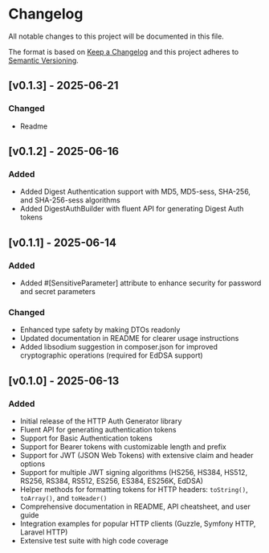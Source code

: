 # Changelog
All notable changes to this project will be documented in this file.

The format is based on [Keep a Changelog](http://keepachangelog.com/)
and this project adheres to [Semantic Versioning](http://semver.org/).

## [v0.1.3] - 2025-06-21

### Changed
- Readme

## [v0.1.2] - 2025-06-16

### Added
- Added Digest Authentication support with MD5, MD5-sess, SHA-256, and SHA-256-sess algorithms
- Added DigestAuthBuilder with fluent API for generating Digest Auth tokens

## [v0.1.1] - 2025-06-14

### Added
- Added #[SensitiveParameter] attribute to enhance security for password and secret parameters

### Changed
- Enhanced type safety by making DTOs readonly
- Updated documentation in README for clearer usage instructions
- Added libsodium suggestion in composer.json for improved cryptographic operations (required for EdDSA support)

## [v0.1.0] - 2025-06-13

### Added
- Initial release of the HTTP Auth Generator library
- Fluent API for generating authentication tokens
- Support for Basic Authentication tokens
- Support for Bearer tokens with customizable length and prefix
- Support for JWT (JSON Web Tokens) with extensive claim and header options
- Support for multiple JWT signing algorithms (HS256, HS384, HS512, RS256, RS384, RS512, ES256, ES384, ES256K, EdDSA)
- Helper methods for formatting tokens for HTTP headers: `toString()`, `toArray()`, and `toHeader()`
- Comprehensive documentation in README, API cheatsheet, and user guide
- Integration examples for popular HTTP clients (Guzzle, Symfony HTTP, Laravel HTTP)
- Extensive test suite with high code coverage
